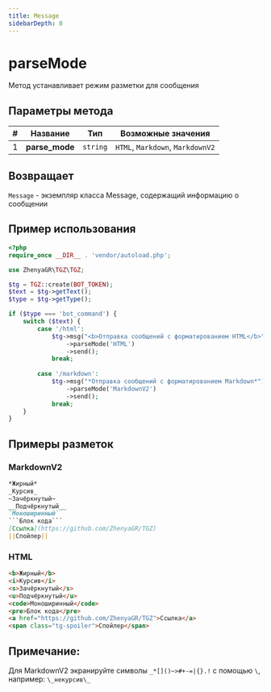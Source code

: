 ```yaml
---
title: Message
sidebarDepth: 0
---
```


# parseMode
Метод устанавливает режим разметки для сообщения

## Параметры метода
| # |    Название    |   Тип    |        Возможные значения        |
|:-:|:--------------:|:--------:|:--------------------------------:|
| 1 | **parse_mode** | `string` | `HTML`, `Markdown`, `MarkdownV2` |

## Возвращает
`Message` - экземпляр класса Message, содержащий информацию о сообщении

## Пример использования
```php
<?php
require_once __DIR__ . 'vendor/autoload.php'; 

use ZhenyaGR\TGZ\TGZ;

$tg = TGZ::create(BOT_TOKEN);
$text = $tg->getText();
$type = $tg->getType();

if ($type === 'bot_command') {    
    switch ($text) {
        case '/html':
            $tg->msg("<b>Отправка сообщений с форматированием HTML</b>")
                ->parseMode('HTML')
                ->send();
            break;
            
        case '/markdown':
            $tg->msg("*Отправка сообщений с форматированием Markdown*")
                ->parseMode('MarkdownV2')
                ->send();
            break;
    }
}
```

## Примеры разметок

### **MarkdownV2**
```markdown
*Жирный*  
_Курсив_  
~Зачёркнутый~
__Подчёркнутый__  
`Моноширинный`
```Блок кода```
[Ссылка](https://github.com/ZhenyaGR/TGZ)  
||Спойлер||
```

### **HTML**
```html
<b>Жирный</b>
<i>Курсив</i>
<s>Зачёркнутый</s>
<u>Подчёркнутый</u>
<code>Моноширинный</code>
<pre>Блок кода</pre>
<a href="https://github.com/ZhenyaGR/TGZ">Ссылка</a>
<span class="tg-spoiler">Спойлер</span>
```

## Примечание:
Для MarkdownV2 экранируйте символы `_*[]()~>#+-=|{}.!` с помощью `\`, например: `\_некурсив\_`

